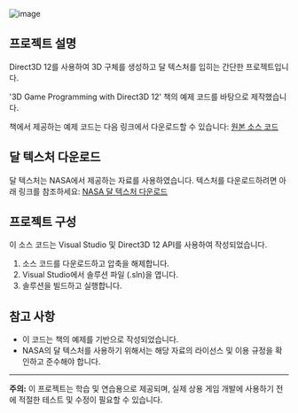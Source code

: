 
![image](https://github.com/J2on/DirectX12-Lunar-Renderer/assets/63008127/a33c995c-5eef-4812-b306-f0c5e8d5cb7c)

## 프로젝트 설명
Direct3D 12를 사용하여 3D 구체를 생성하고 달 텍스처를 입히는 간단한 프로젝트입니다.

'3D Game Programming with Direct3D 12' 책의 예제 코드를 바탕으로 제작했습니다.

책에서 제공하는 예제 코드는 다음 링크에서 다운로드할 수 있습니다: [원본 소스 코드](https://github.com/d3dcoder/d3d12book)

## 달 텍스처 다운로드
달 텍스처는 NASA에서 제공하는 자료를 사용하였습니다. 텍스처를 다운로드하려면 아래 링크를 참조하세요:
[NASA 달 텍스처 다운로드](https://www.nasa.gov/multimedia/guidelines/index.html)

## 프로젝트 구성
이 소스 코드는 Visual Studio 및 Direct3D 12 API를 사용하여 작성되었습니다.

1. 소스 코드를 다운로드하고 압축을 해제합니다.
2. Visual Studio에서 솔루션 파일 (.sln)을 엽니다.
3. 솔루션을 빌드하고 실행합니다.

## 참고 사항
- 이 코드는 책의 예제를 기반으로 작성되었습니다. 
- NASA의 달 텍스처를 사용하기 위해서는 해당 자료의 라이선스 및 이용 규정을 확인하고 준수해야 합니다.

---
**주의:** 이 프로젝트는 학습 및 연습용으로 제공되며, 실제 상용 게임 개발에 사용하기 전에 적절한 테스트 및 수정이 필요할 수 있습니다.

